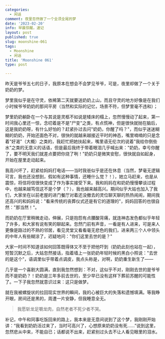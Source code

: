 ```yaml
---
categories:
  - 闲话
comment: 夜里忽然做了一个全须全尾的梦
date: '2023-02-20'
info: 早晨惊醒，速记
layout: post
published: true
slug: moonshine-061
tags:
  - Moonshine
  - 闲话
title: 'Moonshine 061'
type: post

---
```



昨天是爷爷五七的日子，我原本在想会不会梦见爷爷，可是，夜里却做了一个关于奶奶的梦。

梦里我似乎是在守灵，依稀第二天就要送奶奶上山，而且守灵的地方好像是在我们小时候爷爷奶奶的那间平房（当然和实际的记忆，场景不符，但梦里毫不违和）；

梦里奶奶躺卧在一个与其说是灵柩不如说是矮床的榻上，忽然慢慢动了起来，第一时间我心里还一惊，念叨着是不是"尸变"之类，有点慌神，但是很快就抛在脑后，这是我奶奶呀，有什么好怕的？赶紧扑过去问"奶奶，你醒了吗？"，而似乎迷迷糊糊的奶奶，开始还面色不对，很快的就越来越接近平时的神态，嘴里喃喃的只是念着"好渴"（大概）之类的，我赶忙把她扶起来，嘴里语无伦次的说着"我给你倒些水"之类的无意义的话语，但是最后我终于带着眼泪几乎喊出来："奶奶，幸亏你醒了，要不明天我们就差点要把你烧了咧！"奶奶只是微笑安慰，很快就自如起身，开始在屋里走动起来。

我高兴坏了，赶紧给妈妈打电话——当时我爸似乎是还在休息（当然，梦毫无逻辑可言，我也还没想到，假如有这种事情，还睡什么觉？！），她立马赶来，也是从震惊，将信将信很快变成了作为事实接受下来。我和妈妈在和奶奶慢慢攀谈过程中，也越来越笃信这不是个梦（？），我也越来越高兴。期间似乎大姑也加入了我们，大家坐在以前老屋的进门餐厅对着还没撤去的灵位聊天聊的热热闹闹，期间我还高兴的和妈妈说："看来传统的丧葬仪式还是有它的道理的"，妈妈回答的也很自然："那当然！"。

而奶奶在厅里稍微走动，伸展，只是抱怨有点腰酸背痛，就连神态发色都似乎年轻了许多，和大家有说有笑的聊起来。忽然门前有声音，一看是有人进来，可是来人更像是路过的不熟的邻居，看见灵堂又看看毫无悲色的我们，进来两三个人中领头的中年人有些糊涂了，迟疑地问："你们这里去世的是？"

大家一时间不知道该如何回答既得体又不至于把他吓到（奶奶此刻也站在一起），短暂沉默之后，大姑忽然接话，指着墙上一张奶奶年轻时候的黑白小照说："去世的是这个"，语调里似乎带着点调皮，我点头称是，对啊，奶奶重生新生了——

几乎是一个喜剧大圆满，直到我忽然想到：不对，这似乎不对，刚刚去世的是爷爷而不是奶奶？！奶奶是三年多前去世的，至少早已没有这样下葬前苏醒的可能性了。一下子我忽然就意识过来：这只是做梦。

就在我被螺旋状的拉回现实世界的瞬间，我的心被巨大的失落和遗憾填满。等我睁开眼，房间还是黑的，周遭一片安静，但我睡意全无。

> 我愿斩龙足嚼龙肉，自然老者不死少者不哭。    
    
补记，中午和同事吃饭回来的路上，我本来是无意间说到了这个梦，我刚刚开始讲：“我看到奶奶活过来了，当时可高兴了，心想原来奶奶没有死……”说到这里，忽然悲从中来，不能自已；话都说不出来，赶紧别过头去不让人看见眼里的泪水。
